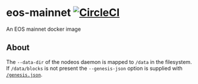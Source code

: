 # eos-mainnet [![CircleCI](https://circleci.com/gh/common-theory/eos-mainnet.svg?style=shield)](https://circleci.com/gh/common-theory/eos-mainnet)
An EOS mainnet docker image

## About

The `--data-dir` of the nodeos daemon is mapped to `/data` in the filesystem. If `/data/blocks` is not present the `--genesis-json` option is supplied with [`/genesis.json`](https://github.com/common-theory/eos-mainnet/blob/master/genesis.json).
